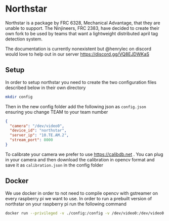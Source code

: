 # Northstar

Northstar is a package by FRC 6328, Mechanical Advantage, that they are unable to support. The Ninjineers, FRC 2383, have decided to create their own fork to be used by teams that want a lightweight distributed april tag detection system.

The documentation is currently nonexistent but @henrylec on discord would love to help out in our server https://discord.gg/VQ8EJDWKaS

## Setup

In order to setup northstar you need to create the two configuration files described below in their own directory

```sh
mkdir config
```

Then in the new config folder add the following json as `config.json` ensuring you change TEAM to your team number

```json
{
  "camera": "/dev/video0",
  "device_id": "northstar",
  "server_ip": "10.TE.AM.2",
  "stream_port": 8000
}
```

To calibrate your camera we prefer to use https://calibdb.net . You can plug in your camera and then download the calibration in opencv format and save it as `calibration.json` in the config folder

## Docker

We use docker in order to not need to compile opencv with gstreamer on every raspberry pi we want to use. In order to run a prebuilt version of northstar on your raspberry pi run the following command

```sh
docker run --privileged -v ./config:/config -v /dev/video0:/dev/video0 -p 8000:8000 ghcr.io/ninjineers-2383/northstar:1.0.0-rpi
```
